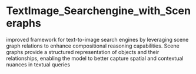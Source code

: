 # TextImage_Searchengine_with_Sceneraphs
 improved framework for text-to-image search engines by leveraging scene graph relations to enhance compositional reasoning capabilities. Scene graphs provide a structured representation of objects and their relationships, enabling the model to better capture spatial and contextual nuances in textual queries

